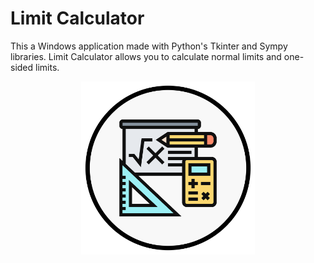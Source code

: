 # Limit Calculator
This a Windows application made with Python's Tkinter and Sympy libraries. Limit Calculator allows you to calculate normal limits and one-sided limits.

<!-- ![Math](/math.png "Math") -->

<center>
	<img src="./math.png" alt="Math" width="55%" height="55%">
</center>